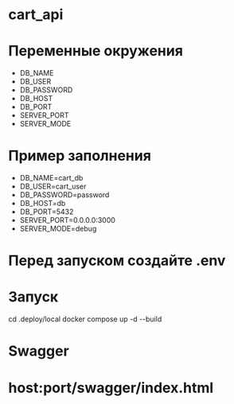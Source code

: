 # cart_api

# Переменные окружения
- DB_NAME
- DB_USER
- DB_PASSWORD
- DB_HOST
- DB_PORT
- SERVER_PORT
- SERVER_MODE

# Пример заполнения
- DB_NAME=cart_db
- DB_USER=cart_user
- DB_PASSWORD=password
- DB_HOST=db
- DB_PORT=5432
- SERVER_PORT=0.0.0.0:3000
- SERVER_MODE=debug

# Перед запуском создайте .env

# Запуск

cd .deploy/local
docker compose up -d --build

# Swagger

# host:port/swagger/index.html

